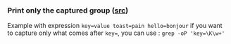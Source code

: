 ### Print only the captured group ([src](https://unix.stackexchange.com/a/13472/220566))

Example with expression `key=value toast=pain hello=bonjour` 
if you want to capture only what comes after `key=`, you can use : 
`grep -oP 'key=\K\w+'`
 
